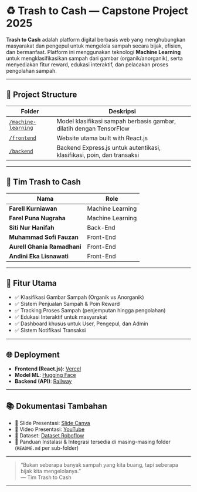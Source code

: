 # ♻️ Trash to Cash — Capstone Project 2025

**Trash to Cash** adalah platform digital berbasis web yang menghubungkan masyarakat dan pengepul untuk mengelola sampah secara bijak, efisien, dan bermanfaat. Platform ini menggunakan teknologi **Machine Learning** untuk mengklasifikasikan sampah dari gambar (organik/anorganik), serta menyediakan fitur reward, edukasi interaktif, dan pelacakan proses pengolahan sampah.

---

## 📁 Project Structure

| Folder | Deskripsi |
|--------|----------|
| [`/machine-learning`](./machine-learning) | Model klasifikasi sampah berbasis gambar, dilatih dengan TensorFlow |
| [`/frontend`](./frontend) | Website utama built with React.js |
| [`/backend`](./backend) | Backend Express.js untuk autentikasi, klasifikasi, poin, dan transaksi |

---

## 👥 Tim Trash to Cash

| Nama | Role |
|------|------|
| **Farell Kurniawan** | Machine Learning |
| **Farel Puna Nugraha** | Machine Learning |
| **Siti Nur Hanifah** | Back-End |
| **Muhammad Sofi Fauzan** | Front-End |
| **Aurell Ghania Ramadhani** | Front-End |
| **Andini Eka Lisnawati** | Front-End |

---

## 🚀 Fitur Utama

- ✅ Klasifikasi Gambar Sampah (Organik vs Anorganik)
- ✅ Sistem Penjualan Sampah & Poin Reward
- ✅ Tracking Proses Sampah (penjemputan hingga pengolahan)
- ✅ Edukasi Interaktif untuk masyarakat
- ✅ Dashboard khusus untuk User, Pengepul, dan Admin
- ✅ Sistem Notifikasi Transaksi

---

## 🌐 Deployment

- **Frontend (React.js)**: [Vercel](https://trash-to-cash.vercel.app/)
- **Model ML**: [Hugging Face](https://puunnnpun-ml-crashtocash.hf.space/)
- **Backend (API)**: [Railway](https://capstone-project-febe-production.up.railway.app/)

---

## 📚 Dokumentasi Tambahan

- 📄 Slide Presentasi: [Slide Canva](https://www.canva.com/design/DAGkV4OB1RQ/vvU7Hs3WzygiE-mVbK_hnQ/edit?utm_content=DAGkV4OB1RQ&utm_campaign=designshare&utm_medium=link2&utm_source=sharebutton)
- 🎥 Video Presentasi: [YouTube](https://youtu.be/mFeg3-iOb7A?si=d_lXEFgIKJPIF9jU)
- 📖 Dataset: [Dataset Roboflow](https://universe.roboflow.com/skripsi-aji/klasifikasi-sampah-organik-dan-anorganik )
- 📘 Panduan Instalasi & Integrasi tersedia di masing-masing folder (`README.md` per sub-folder)

---

> “Bukan seberapa banyak sampah yang kita buang, tapi seberapa bijak kita mengelolanya.”  
> — Tim Trash to Cash

---

